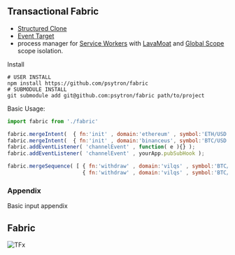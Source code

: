 ## Transactional Fabric
- [Structured Clone](https://developer.mozilla.org/en-US/docs/Web/API/Web_Workers_API/Structured_clone_algorithm) 
- [Event Target](https://developer.mozilla.org/en-US/docs/Web/API/EventTarget) 
- process manager for [Service Workers](https://developer.mozilla.org/en-US/docs/Web/API/Service_Worker_API) with [LavaMoat](https://github.com/LavaMoat/LavaMoat) and [Global Scope](https://developer.mozilla.org/en-US/docs/Web/API/WorkerGlobalScope) scope isolation. 


Install
```shell
# USER INSTALL
npm install https://github.com/psytron/fabric
# SUBMODULE INSTALL
git submodule add git@github.com:psytron/fabric path/to/project
```

Basic Usage: 

```javascript
import fabric from './fabric' 

fabric.mergeIntent(  { fn:'init' , domain:'ethereum' , symbol:'ETH/USD' } );
fabric.mergeIntent(  { fn:'init' , domain:'binanceus', symbol:'BTC/USD' } );
fabric.addEventListener( 'channelEvent' , function( e ){} );
fabric.addEventListener( 'channelEvent' , yourApp.pubSubHook );

fabric.mergeSequence( [ { fn:'withdraw' , domain:'vilqs' , symbol:'BTC/USD' }, 
                        { fn:'withdraw' , domain:'vilqs' , symbol:'BTC/USD' } ] );
```

### Appendix
Basic input appendix



## Fabric 
![TFx](https://raw.githubusercontent.com/psytron/fabric/main/meta/tfx.jpg)
